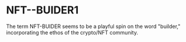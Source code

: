 # NFT--BUIDER1
 The term NFT-BUIDER seems to be a playful spin on the word "builder," incorporating the ethos of the crypto/NFT community. 
